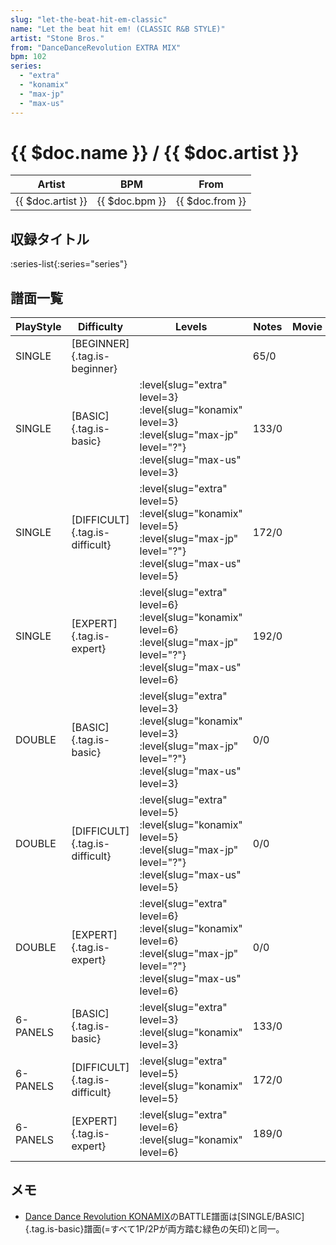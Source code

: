 ```yaml
---
slug: "let-the-beat-hit-em-classic"
name: "Let the beat hit em! (CLASSIC R&B STYLE)"
artist: "Stone Bros."
from: "DanceDanceRevolution EXTRA MIX"
bpm: 102
series:
  - "extra"
  - "konamix"
  - "max-jp"
  - "max-us"
---
```


# {{ $doc.name }} / {{ $doc.artist }}

|Artist|BPM|From|
|------|---|----|
|{{ $doc.artist }}|{{ $doc.bpm }}|{{ $doc.from }}|

## 収録タイトル

:series-list{:series="series"}

## 譜面一覧

|PlayStyle|Difficulty|Levels|Notes|Movie|
|---------|----------|------|-----|-----|
|SINGLE|[BEGINNER]{.tag.is-beginner}||65/0||
|SINGLE|[BASIC]{.tag.is-basic}|:level{slug="extra" level=3} :level{slug="konamix" level=3} :level{slug="max-jp" level="?"} :level{slug="max-us" level=3}|133/0||
|SINGLE|[DIFFICULT]{.tag.is-difficult}|:level{slug="extra" level=5} :level{slug="konamix" level=5} :level{slug="max-jp" level="?"} :level{slug="max-us" level=5}|172/0||
|SINGLE|[EXPERT]{.tag.is-expert}|:level{slug="extra" level=6} :level{slug="konamix" level=6} :level{slug="max-jp" level="?"} :level{slug="max-us" level=6}|192/0||
|DOUBLE|[BASIC]{.tag.is-basic}|:level{slug="extra" level=3} :level{slug="konamix" level=3} :level{slug="max-jp" level="?"} :level{slug="max-us" level=3}|0/0||
|DOUBLE|[DIFFICULT]{.tag.is-difficult}|:level{slug="extra" level=5} :level{slug="konamix" level=5} :level{slug="max-jp" level="?"} :level{slug="max-us" level=5}|0/0||
|DOUBLE|[EXPERT]{.tag.is-expert}|:level{slug="extra" level=6} :level{slug="konamix" level=6} :level{slug="max-jp" level="?"} :level{slug="max-us" level=6}|0/0||
|6-PANELS|[BASIC]{.tag.is-basic}|:level{slug="extra" level=3} :level{slug="konamix" level=3}|133/0||
|6-PANELS|[DIFFICULT]{.tag.is-difficult}|:level{slug="extra" level=5} :level{slug="konamix" level=5}|172/0||
|6-PANELS|[EXPERT]{.tag.is-expert}|:level{slug="extra" level=6} :level{slug="konamix" level=6}|189/0||

## メモ

- [Dance Dance Revolution KONAMIX](/series/konamix)のBATTLE譜面は[SINGLE/BASIC]{.tag.is-basic}譜面(=すべて1P/2Pが両方踏む緑色の矢印)と同一。
